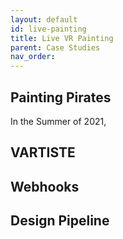 ```yaml
---
layout: default
id: live-painting
title: Live VR Painting
parent: Case Studies
nav_order: 
---
```


## Painting Pirates

In the Summer of 2021,

## VARTISTE

## Webhooks

## Design Pipeline

